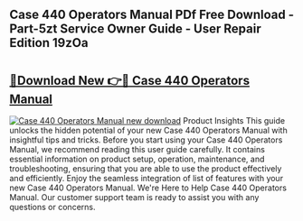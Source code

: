 ## Case 440 Operators Manual PDf Free Download - Part-5zt Service Owner Guide - User Repair Edition 19zOa

# <h2><a href="http://bc81076.oget.top/?id=Case+440+Operators+Manual">🔗Download New 👉🔴 Case 440 Operators Manual</a></h2>

[![Case 440 Operators Manual new download](https://i.imgur.com/5g1atiW.png)](http://bc81076.oget.top/?id=Case+440+Operators+Manual)
Product Insights This guide unlocks the hidden potential of your new Case 440 Operators Manual with insightful tips and tricks. Before you start using your Case 440 Operators Manual, we recommend reading this user guide carefully. It contains essential information on product setup, operation, maintenance, and troubleshooting, ensuring that you are able to use the product effectively and efficiently. Enjoy the seamless integration of list of features with your new Case 440 Operators Manual. We're Here to Help Case 440 Operators Manual. Our customer support team is ready to assist you with any questions or concerns.
